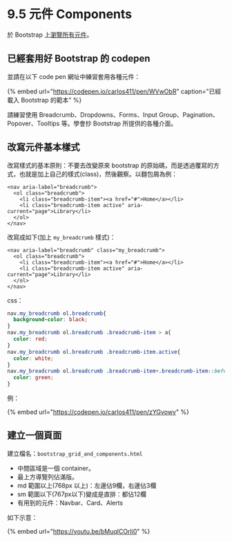 # 9.5 元件 Components

於 Bootstrap 上[瀏覽所有元件](https://getbootstrap.com/docs/4.4/components/alerts/)。

## 已經套用好 Bootstrap 的 codepen

並請在以下 code pen 網址中練習套用各種元件：

{% embed url="https://codepen.io/carlos411/pen/WVwObR" caption="已經載入 Bootstrap 的範本" %}

請練習使用 Breadcrumb、Dropdowns、Forms、Input Group、Pagination、Popover、Tooltips 等。學會抄 Bootstrap 所提供的各種介面。

## 改寫元件基本樣式

改寫樣式的基本原則：不要去改變原來 bootstrap 的原始碼，而是透過覆寫的方式，也就是加上自己的樣式\(class\)，然後觀察。以麵包屑為例：

```markup
<nav aria-label="breadcrumb">
  <ol class="breadcrumb">
    <li class="breadcrumb-item"><a href="#">Home</a></li>
    <li class="breadcrumb-item active" aria-current="page">Library</li>
  </ol>
</nav>
```

改寫成如下\(加上 `my_breadcrumb` 樣式\)：

```markup
<nav aria-label="breadcrumb" class="my_breadcrumb">
  <ol class="breadcrumb">
    <li class="breadcrumb-item"><a href="#">Home</a></li>
    <li class="breadcrumb-item active" aria-current="page">Library</li>
  </ol>
</nav>
```

css：

```css
nav.my_breadcrumb ol.breadcrumb{
  background-color: black;
}
nav.my_breadcrumb ol.breadcrumb .breadcrumb-item > a{
  color: red;
}
nav.my_breadcrumb ol.breadcrumb .breadcrumb-item.active{
  color: white;
}
nav.my_breadcrumb ol.breadcrumb .breadcrumb-item+.breadcrumb-item::before{
  color: green;
}
```

例：

{% embed url="https://codepen.io/carlos411/pen/zYGvowv" %}



## 建立一個頁面

建立檔名：`bootstrap_grid_and_components.html`

* 中間區域是一個 container。
* 最上方導覽列佔滿版。
* md 範圍以上\(768px 以上\)：左邊佔9欄，右邊佔3欄
* sm 範圍以下\(767px以下\)變成是直排：都佔12欄
* 有用到的元件：Navbar、Card、Alerts

如下示意：

{% embed url="https://youtu.be/bMuqlCOrIi0" %}








